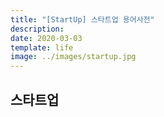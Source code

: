 ```yaml
---
title: "[StartUp] 스타트업 용어사전"
description: 
date: 2020-03-03
template: life
image: ../images/startup.jpg
---
```


## 스타트업 